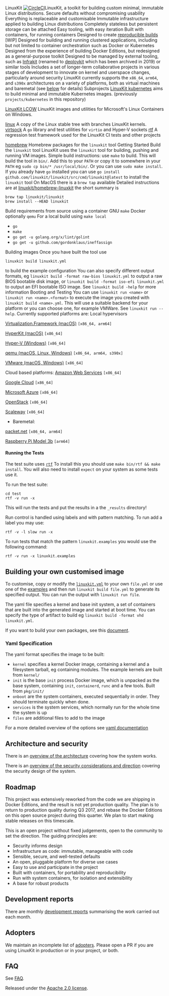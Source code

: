 LinuxKit [![CircleCI](https://circleci.com/gh/linuxkit/linuxkit.svg?style=svg)](https://circleci.com/gh/linuxkit/linuxkit)LinuxKit, a toolkit for building custom minimal, immutable Linux distributions.
Secure defaults without compromising usability Everything is replaceable and customisable Immutable infrastructure applied to building Linux distributions
 Completely stateless
 but persistent storage can be attached
Easy tooling, with easy iteration
Built with containers, for running containers Designed to create [reproducible builds](./docs/reproducible-builds.md) 
[WIP] Designed for building and running clustered applications, including but not limited to container orchestration such as Docker or Kubernetes
Designed from the experience of building Docker Editions, but redesigned as a general-purpose toolkit
 Designed to be managed by external tooling, such as
 [Infrakit](https://github.com/docker/infrakit) (renamed to 
 [deploykit](https://github.com/docker/deploykit) which has been archived in 2019) or similar tools Includes a set of longer-term collaborative projects in various stages of development to innovate on kernel and userspace changes, particularly around security
LinuxKit currently supports the `x86_64`, `arm64`, and `s390x` architectures on a variety of platforms, both as virtual machines and baremetal
(see [below](#booting-and-testing)
for details)  Subprojects
[LinuxKit kubernetes](https://github.com/linuxkit/kubernetes) aims to build minimal 
and immutable Kubernetes images. (previously `projects/kubernetes` in
this repository)

 [LinuxKit LCOW](https://github.com/linuxkit/lcow) LinuxKit images and utilities for Microsoft's Linux Containers on Windows.

 [linux](https://github.com/linuxkit/linux) A copy of the Linux stable tree with branches LinuxKit kernels.
[virtsock](https://github.com/linuxkit/virtsock) A `go` library and test utilities for `virtio` and Hyper-V sockets
 [rtf](https://github.com/linuxkit/rtf) A regression test framework used for the LinuxKit CI tests and other projects

 [homebrew](https://github.com/linuxkit/homebrew-linuxkit) Homebrew packages for the `linuxkit` tool
 Getting Started Build the `linuxkit` tool
LinuxKit uses the `linuxkit` tool for building, pushing and running VM images.
Simple build instructions: use `make` to build. This will build the tool in `bin/`. Add this
to your `PATH` or copy it to somewhere in your `PATH` eg `sudo cp bin/* /usr/local/bin/`. Or you can use `sudo make install`.
If you already have `go` installed you can use `go install github.com/linuxkit/linuxkit/src/cmd/linuxkit@latest` to install the `linuxkit` tool
On MacOS there is a `brew tap` available Detailed instructions are at [linuxkit/homebrew-linuxkit](https://github.com/linuxkit/homebrew-linuxkit)
the short summary is
```
brew tap linuxkit/linuxkit
brew install --HEAD linuxkit
```
Build requirements from source using a container
 GNU `make`
 Docker
 optionally `qemu`
For a local build using `make local`
- `go`
- `make`
- `go get -u golang.org/x/lint/golint`
- `go get -u github.com/gordonklaus/ineffassign`

Building images Once you have built the tool
use
```
linuxkit build linuxkit.yml
```
to build the example configuration
You can also specify different output formats, eg `linuxkit build -format raw-bios linuxkit.yml` to
output a raw BIOS bootable disk image, or `linuxkit build -format iso-efi linuxkit.yml` to output an EFI bootable ISO image. See `linuxkit build -help` for more information Booting and Testing
You can use `linuxkit run <name>` or `linuxkit run <name>.<format>` to
execute the image you created with `linuxkit build <name>.yml`.  This
will use a suitable backend for your platform or you can choose one,
for example VMWare.  See `linuxkit run --help`.
Currently supported platforms are:
Local hypervisors

[Virtualization.Framework (macOS)](docs/platform-virtualization-framework.md) `[x86_64, arm64]`

 [HyperKit (macOS)](docs/platform-hyperkit.md) `[x86_64]`

[Hyper-V (Windows)](docs/platform-hyperv.md) `[x86_64]`

[qemu (macOS, Linux, Windows)](docs/platform-qemu.md) `[x86_64, arm64, s390x]`

[VMware (macOS, Windows)](docs/platform-vmware.md) `[x86_64]`

Cloud based platforms:
[Amazon Web Services](docs/platform-aws.md) `[x86_64]`

 [Google Cloud](docs/platform-gcp.md) `[x86_64]`

 [Microsoft Azure](docs/platform-azure.md) `[x86_64]`

[OpenStack](docs/platform-openstack.md) `[x86_64]`
  
  [Scaleway](docs/platform-scaleway.md) `[x86_64]`
- Baremetal:


 [packet.net](docs/platform-packet.md) `[x86_64, arm64]`

 [Raspberry Pi Model 3b](docs/platform-rpi3.md)  `[arm64]`


#### Running the Tests

The test suite uses [`rtf`](https://github.com/linuxkit/rtf) To
install this you should use `make bin/rtf && make install`. You will
also need to install `expect` on your system as some tests use it.

To run the test suite:

```
cd test
rtf -v run -x
```

This will run the tests and put the results in a the `_results` directory!

Run control is handled using labels and with pattern matching.
To run add a label you may use:

```
rtf -v -l slow run -x
```

To run tests that match the pattern `linuxkit.examples` you would use the following command:

```
rtf -v run -x linuxkit.examples
```

## Building your own customised image

To customise, copy or modify the [`linuxkit.yml`](linuxkit.yml) to your own `file.yml` or use one of the [examples](examples/) and then run `linuxkit build file.yml` to
generate its specified output. You can run the output with `linuxkit run file`.

The yaml file specifies a kernel and base init system, a set of containers that are built into the generated image and started at boot time. You can specify the type
of artifact to build eg `linuxkit build -format vhd linuxkit.yml`.

If you want to build your own packages, see this [document](docs/packages.md).

### Yaml Specification

The yaml format specifies the image to be built:

- `kernel` specifies a kernel Docker image, containing a kernel and a filesystem tarball, eg containing modules. The example kernels are built from `kernel/`
- `init` is the base `init` process Docker image, which is unpacked as the base system, containing `init`, `containerd`, `runc` and a few tools. Built from `pkg/init/`
- `onboot` are the system containers, executed sequentially in order. They should terminate quickly when done.
- `services` is the system services, which normally run for the whole time the system is up
- `files` are additional files to add to the image

For a more detailed overview of the options see [yaml documentation](docs/yaml.md)

## Architecture and security

There is an [overview of the architecture](docs/architecture.md) covering how the system works.

There is an [overview of the security considerations and direction](docs/security.md) covering the security design of the system.

## Roadmap

This project was extensively reworked from the code we are shipping in Docker Editions, and the result is not yet production quality. The plan is to return to production
quality during Q3 2017, and rebase the Docker Editions on this open source project during this quarter. We plan to start making stable releases on this timescale.

This is an open project without fixed judgements, open to the community to set the direction. The guiding principles are:
- Security informs design
- Infrastructure as code: immutable, manageable with code
- Sensible, secure, and well-tested defaults
- An open, pluggable platform for diverse use cases
- Easy to use and participate in the project
- Built with containers, for portability and reproducibility
- Run with system containers, for isolation and extensibility
- A base for robust products

## Development reports

There are monthly [development reports](reports/) summarising the work carried out each month.

## Adopters

We maintain an incomplete list of [adopters](ADOPTERS.md). Please open a PR if you are using LinuxKit in production or in your project, or both.

## FAQ

See [FAQ](docs/faq.md).

Released under the [Apache 2.0 license](LICENSE).
